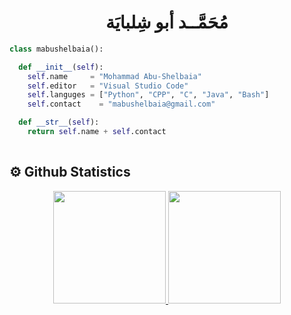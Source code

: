 <h1 align="center">
  <b> مُحَمَّــد أبو شِلبايَة </b>
</h1>



```py
class mabushelbaia():

  def __init__(self):
    self.name     = "Mohammad Abu-Shelbaia"
    self.editor   = "Visual Studio Code"
    self.languges = ["Python", "CPP", "C", "Java", "Bash"]
    self.contact    = "mabushelbaia@gmail.com"

  def __str__(self):
    return self.name + self.contact
    
```

## ⚙️ Github Statistics
<p align="center">
<a href="https://github.com/mabushelbaia">
  <img height="180em" src="https://github-readme-stats.vercel.app/api?username=mabushelbaia&theme=github_dark&show_icons=true&include_all_commits=true"/>
  <img height="180em" src="https://github-readme-stats.vercel.app/api/top-langs/?username=mabushelbaia&layout=compact&theme=github_dark&langs_count=8"/>
</a>
</p>

